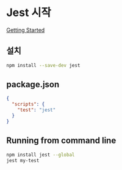 # Jest 시작

[Getting Started](https://jestjs.io/docs/getting-started#using-typescript)

## 설치

```sh
npm install --save-dev jest
```

## package.json

```json
{
  "scripts": {
    "test": "jest"
  }
}
```

## Running from command line

```sh
npm install jest --global
jest my-test
```
